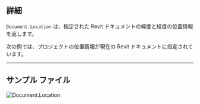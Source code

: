 ## 詳細
`Document.Location` は、指定された Revit ドキュメントの緯度と経度の位置情報を返します。

次の例では、プロジェクトの位置情報が現在の Revit ドキュメントに指定されています。
___
## サンプル ファイル

![Document.Location](./Revit.Application.Document.Location_img.jpg)

